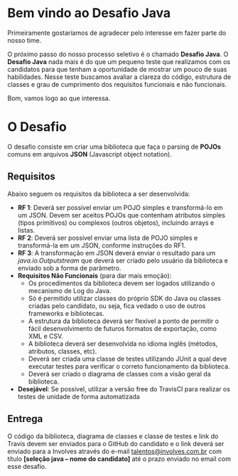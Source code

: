 Bem vindo ao Desafio Java
===================

Primeiramente gostaríamos de agradecer pelo interesse em fazer parte do nosso time.

O próximo passo do nosso processo seletivo é o chamado  **Desafio Java**. O  **Desafio Java** nada mais é do que um pequeno teste que realizamos com os candidatos para que tenham a oportunidade de mostrar um pouco de suas habilidades. Nesse teste buscamos avaliar a clareza do código, estrutura de classes e grau de cumprimento dos requisitos funcionais e não funcionais.

Bom, vamos logo ao que interessa.


# O Desafio

O desafio consiste em criar uma biblioteca que faça o parsing de **POJOs** comuns em arquivos **JSON** (Javascript object notation). 

## Requisitos

Abaixo seguem os requisitos da biblioteca a ser desenvolvida:

 -  **RF 1**:  Deverá ser possível enviar um POJO simples e transformá-lo em um JSON. Devem ser aceitos POJOs que contenham atributos simples (tipos primitivos) ou complexos (outros objetos), incluindo arrays e listas.
 -  **RF 2**: Deverá ser possível enviar uma lista de POJO simples e transformá-la em um JSON, conforme instruções do RF1.
 -  **RF 3**: A transformação em JSON deverá enviar o resultado para um *java.io.Outputstream* que deverá ser criado pelo usuário da biblioteca e enviado sob a forma de parâmetro.
 -  **Requisitos Não Funcionais** (para dar mais emoção):
	 - Os procedimentos da biblioteca devem ser logados utilizando o mecanismo de Log do Java.
	 - Só é permitido utilizar classes do próprio SDK do Java ou classes criadas pelo candidato, ou seja, fica vedado o uso de outros frameworks e bibliotecas.
	 - A estrutura da biblioteca deverá ser flexível a ponto de permitir o fácil desenvolvimento de futuros formatos de exportação, como XML e CSV.
	 - A biblioteca deverá ser desenvolvida no idioma inglês (métodos, atributos, classes, etc).
	 - Deverá ser criada uma classe de testes utilizando JUnit a qual deve executar testes para verificar o correto funcionamento da biblioteca.
	 - Deverá ser criado o diagrama de classes com a visão geral da biblioteca.
 - **Desejável**:  Se possível, utilizar a versão free do TravisCI para realizar os testes de unidade de forma automatizada

## Entrega

O código da biblioteca, diagrama de classes e classe de testes e link do Travis devem ser enviados para o GitHub do candidato e o link deverá ser enviado para a Involves através do e-mail talentos@involves.com.br com título **[seleção java – nome do candidato]** até o prazo enviado no email com esse desafio.

